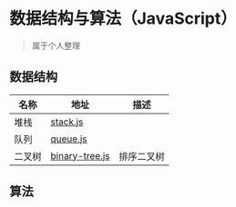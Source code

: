 # 数据结构与算法（JavaScript）

> 属于个人整理

## 数据结构

|名称|地址|描述|
|--|--|--|
|堆栈|[stack.js](./data-structure/stack.js)||
|队列|[queue.js](./data-structure/queue.js)||
|二叉树|[binary-tree.js](./data-structure/binary-tree.js)|排序二叉树|

## 算法
